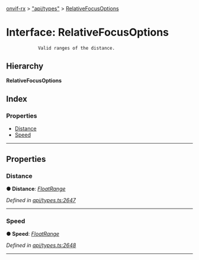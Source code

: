 [onvif-rx](../README.md) > ["api/types"](../modules/_api_types_.md) > [RelativeFocusOptions](../interfaces/_api_types_.relativefocusoptions.md)

# Interface: RelativeFocusOptions

```
            Valid ranges of the distance.
```

## Hierarchy

**RelativeFocusOptions**

## Index

### Properties

* [Distance](_api_types_.relativefocusoptions.md#distance)
* [Speed](_api_types_.relativefocusoptions.md#speed)

---

## Properties

<a id="distance"></a>

###  Distance

**● Distance**: *[FloatRange](_api_types_.floatrange.md)*

*Defined in [api/types.ts:2647](https://github.com/patrickmichalina/onvif-rx/blob/d62cee9/src/api/types.ts#L2647)*

___
<a id="speed"></a>

###  Speed

**● Speed**: *[FloatRange](_api_types_.floatrange.md)*

*Defined in [api/types.ts:2648](https://github.com/patrickmichalina/onvif-rx/blob/d62cee9/src/api/types.ts#L2648)*

___

